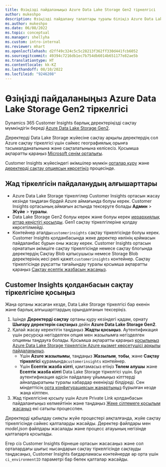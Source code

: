 ```yaml
---
title: Өзіңізді пайдаланыңыз Azure Data Lake Storage Gen2 тіркелгісі
author: mukeshpo
description: Өзіңізді пайдалану талаптары туралы біліңіз Azure Data Lake Storage Customer Insights деректерін сақтауға арналған тіркелгі.
ms.author: mukeshpo
ms.date: 06/08/2022
ms.topic: conceptual
ms.manager: shellyha
ms.custom: intro-internal
ms.reviewer: mhart
ms.openlocfilehash: d2ff49c324c5c5c28213f362ff330d441fcb6052
ms.sourcegitcommit: 49394c7216db1ec7b754db6014b651177e82ae5b
ms.translationtype: HT
ms.contentlocale: kk-KZ
ms.lasthandoff: 08/10/2022
ms.locfileid: "9246208"
---
```

# <a name="use-your-own-azure-data-lake-storage-gen2-account"></a>Өзіңізді пайдаланыңыз Azure Data Lake Storage Gen2 тіркелгісі

Dynamics 365 Customer Insights барлық деректеріңізді сақтау мүмкіндігін береді [Azure Data Lake Storage Gen2](/azure/storage/blobs/data-lake-storage-introduction).

Деректерді Data Lake Storage жүйесіне сақтау арқылы деректердің сол Azure сақтау тіркелгісі үшін сәйкес географиялық орынға тасымалданатынына және сақталатынына келісесіз. Қосымша ақпаратты қараңыз [Microsoft сенім орталығы](https://www.microsoft.com/trust-center).

Customer Insights жүйесіндегі әкімшілер мүмкін [орталар құру](create-environment.md) және [деректерді сақтау опциясын көрсетіңіз](create-environment.md#step-2-configure-data-storage) процесінде.

## <a name="prerequisites-to-use-your-storage-account"></a>Жад тіркелгісін пайдаланудың алғышарттары

- Azure Data Lake Storage тіркелгілер Customer Insights ортасын жасау кезінде таңдаған бірдей Azure аймағында болуы керек. Customer Insights ортасының аймағын астында тексеруге болады **Админ** > **Жүйе** > **туралы**.
- Data Lake Storage Gen2 болуы керек және болуы керек [иерархиялық аттар кеңістігі қосылды](/azure/storage/blobs/create-data-lake-storage-account). Gen1 сақтау тіркелгілеріне қолдау көрсетілмейді.
- Контейнер аталды`customerinsights` сақтау тіркелгісінде болуы керек. Customer Insights қолданбасында жеке деректер көлінің қоймасын пайдаланбас бұрын оны жасау керек. Customer Insights ортасын орнататын әкімшіге сақтау тіркелгісінде немесе сақтау блогында деректердің Сақтау Blob қатысушысы немесе Storage Blob деректерінің иесі рөлі қажет.`customerinsights` контейнер. Сақтау тіркелгісінде рұқсатты тағайындау туралы қосымша ақпаратты қараңыз [Сақтау есептік жазбасын жасаңыз](/azure/storage/common/storage-account-create?toc=%2Fazure%2Fstorage%2Fblobs%2Ftoc.json&tabs=azure-portal).

## <a name="connect-customer-insights-with-your-storage-account"></a>Customer Insights қолданбасын сақтау тіркелгісіне қосыңыз

Жаңа ортаны жасаған кезде, Data Lake Storage тіркелгісі бар екенін және барлық алғышарттардың орындалғанын тексеріңіз.

1. Ішінде **Деректерді сақтау** ортаны құру кезіндегі қадам, орнату **Шығару деректерін сақтаңыз** дейін **Azure Data Lake Storage Gen2**.
1. Қалай жасау керектігін таңдаңыз **Жадты қосыңыз**. Аутентификация үшін ресурсқа негізделген опция мен жазылымға негізделген опцияны таңдауға болады. Қосымша ақпаратты қараңыз [қосылыңыз Azure Data Lake Storage тіркелгісін Azure қызмет көрсетушісі арқылы пайдаланыңыз](connect-service-principal.md).
   - Үшін **Azure жазылымы**, таңдаңыз **Жазылым**, **тобы**, және **Сақтау тіркелгісі** құрамында`customerinsights` контейнер.
   - Үшін **Есептік жазба кілті**, қамтамасыз етіңіз **Төлем алушы** және **Есептік жазба кілті** Data Lake Storage тіркелгісі үшін. Бұл аутентификация әдісін пайдалану ұйымыңыз кілттерді айналдыратыны туралы хабардар екеніңізді білдіреді. Сен міндеттісің [орта конфигурациясын жаңартыңыз](manage-environments.md#edit-an-existing-environment) бұрылған кезде жаңа кілтпен.
1. Жад тіркелгісіне қосылу үшін Azure Private Link қолданбасын пайдаланғыңыз келмейтінін және таңдаңыз [Жеке сілтемеге қосылым жасаңыз](security-overview.md#set-up-an-azure-private-link) екі сатылы процесспен.

Деректерді қабылдау сияқты жүйе процестері аяқталғанда, жүйе сақтау тіркелгісінде сәйкес қалталарды жасайды. Деректер файлдары мен *model.json* файлдары жасалады және процесс атауының негізінде қалталарға қосылады.

Егер сіз Customer Insights бірнеше ортасын жасасаңыз және сол орталардағы шығыс нысандарын сақтау тіркелгісінде сақтауды таңдасаңыз, Customer Insights бағдарламасы контейнерде әр орта үшін `ci_environmentID` параметрі бар бөлек қалталар жасайды.
